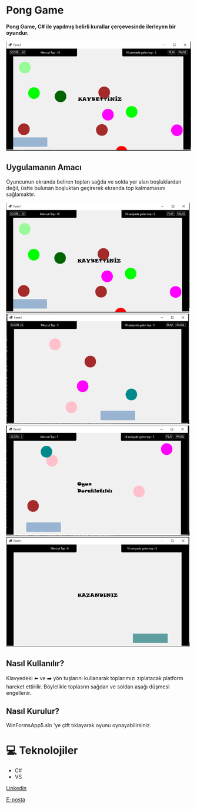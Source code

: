 #  Pong Game

<b>Pong Game, C# ile yapılmış belirli kurallar çerçevesinde ilerleyen bir oyundur.</b>

<img src="PongGamePics/pic1.PNG">


## Uygulamanın Amacı
Oyuncunun ekranda beliren topları sağda ve solda yer alan boşluklardan değil, üstte bulunan boşluktan geçirerek ekranda top kalmamasını sağlamaktır.

<img src="PongGamePics/pic1.PNG" width="500" height="300">
<img src="PongGamePics/pic3.PNG" width="500" height="300"> 
<img src="PongGamePics/pic2.PNG" width="500" height="300">
<img src="PongGamePics/pic4.PNG" width="500" height="300">


## Nasıl Kullanılır?
Klavyedeki ⬅️ ve ➡️ yön tuşlarını kullanarak toplarımızı zıplatacak platform hareket ettirilir. Böylelikle toplasrın sağdan ve soldan aşağı düşmesi engellenir.

## Nasıl Kurulur?
WinFormsApp5.sln 'ye çift tıklayarak oyunu oynayabilirsiniz.

 
# 💻 Teknolojiler 
- C# 
- VS











[Linkedin](https://www.linkedin.com/in/ahmet-mert-öz)

[E-posta](ahmetmertoz11@gmail.com)
